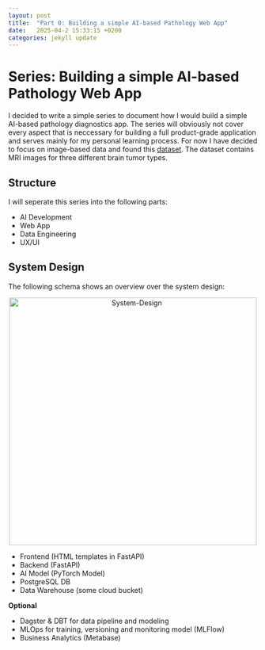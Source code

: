 ```yaml
---
layout: post
title:  "Part 0: Building a simple AI-based Pathology Web App"
date:   2025-04-2 15:33:15 +0200
categories: jekyll update
---
```

# Series: Building a simple AI-based Pathology Web App

I decided to write a simple series to document how I would build a simple AI-based pathology diagnostics app. The series will obviously not cover every aspect that is neccessary for building a full product-grade application and serves mainly for my personal learning process.
For now I have decided to focus on image-based data and found this [dataset](https://www.kaggle.com/datasets/orvile/brain-cancer-mri-dataset/data). The dataset contains MRI images for three different brain tumor types.  

## Structure

I will seperate this series into the following parts:
- AI Development
- Web App
- Data Engineering
- UX/UI

## System Design
The following schema shows an overview over the system design:

<div style="text-align: center">
    <img src="{{ '/assets/img/webapp_diagram.png' | relative_url }}" alt="System-Design" title="System Design" width="500"/>
</div>  


- Frontend (HTML templates in FastAPI)
- Backend (FastAPI)
- AI Model (PyTorch Model)
- PostgreSQL DB
- Data Warehouse (some cloud bucket)

**Optional**
- Dagster & DBT for data pipeline and modeling
- MLOps for training, versioning and monitoring model (MLFlow)
- Business Analytics (Metabase) 